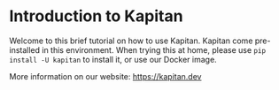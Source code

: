 # Introduction to Kapitan

Welcome to this brief tutorial on how to use Kapitan.
Kapitan come pre-installed in this environment.
When trying this at home, please use `pip install -U kapitan` to install it, or use our Docker image.

More information on our website: https://kapitan.dev
